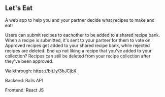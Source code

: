## Let's Eat

A web app to help you and your partner decide what recipes to make and eat! 

Users can submit recipes to eachother to be added to a shared recipe bank. When a recipe is submitted, it's sent to your partner for them to vote on. Approved recipes get added to your shared recipe bank, while rejected recipes are deleted.
End up not liking a recipe that you've added to your collection? Recipes can still be deleted from your recipe collection after they've been approved. 

Walkthrough: https://bit.ly/3hJCjbX

Backend: Rails API

Frontend: React JS